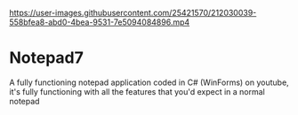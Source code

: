

https://user-images.githubusercontent.com/25421570/212030039-558bfea8-abd0-4bea-9531-7e5094084896.mp4


# Notepad7
A fully functioning notepad application coded in C# (WinForms) on youtube, it's fully functioning with all the features that you'd expect in a normal notepad
